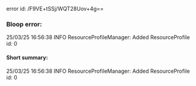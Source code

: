 error id: /F9VE+tSSj/WQT28Uov+4g==
### Bloop error:

25/03/25 16:56:38 INFO ResourceProfileManager: Added ResourceProfile id: 0
#### Short summary: 

25/03/25 16:56:38 INFO ResourceProfileManager: Added ResourceProfile id: 0